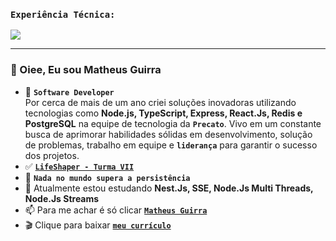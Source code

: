 


### `Experiência Técnica:`
<p align="start">
    <img src="https://www.aikonbox.com.br/icons?i=javascript,typescript,nodejs,nestjs,expressjs&t=70" />
</p>
<hr>

### 👋 Oiee, Eu sou Matheus Guirra
- 💎  **`Software Developer`** <br>
Por cerca de mais de um ano criei soluções inovadoras utilizando tecnologias como **Node.js, TypeScript, Express, React.Js, Redis e PostgreSQL** na equipe de tecnologia da **`Precato`**. Vivo em um constante busca de aprimorar habilidades sólidas em desenvolvimento, solução de problemas, trabalho em equipe e **`liderança`** para garantir o sucesso dos projetos.
- ✅ <a href="https://www.instagram.com/lifeshapebrasil/">**`LifeShaper - Turma VII`**</a> 
- 👀 **`Nada no mundo supera a persistência`**
- 🌱 Atualmente estou estudando **Nest.Js, SSE, Node.Js Multi Threads, Node.Js Streams**
- 📫 Para me achar é só clicar <a href="https://www.linkedin.com/in/matheus-guirra-9192a3224/">**`Matheus Guirra`**</a>
- 🎬 Clique para baixar <a href="https://github.com/guirra-byte/Questions-and-answers/files/12146968/Matheus_Guirra_Sousa_-_Desenvolvedor_BackEnd_Node.js_JR.pdf
">**`meu currículo`**</a>



<!---
guirra-byte/guirra-byte is a ✨ special ✨ repository because its `README.md` (this file) appears on your GitHub profile.
You can click the Preview link to take a look at your changes.

div
--->
